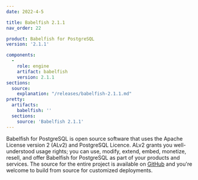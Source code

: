 ```yaml
---
date: 2022-4-5

title: Babelfish 2.1.1
nav_order: 22

product: Babelfish for PostgreSQL
version: '2.1.1'

components:
  -
    role: engine
    artifact: babelfish
    version: 2.1.1
sections:
  source:
    explanation: "/releases/babelfish-2.1.1.md"
pretty:
  artifacts:
    babelfish: ''
  sections:
    source: 'Babelfish 2.1.1'
---
```


Babelfish for PostgreSQL is open source software that uses the Apache License version 2 (ALv2) and PostgreSQL Licence. ALv2 grants you well-understood usage rights; you can use, modify, extend, embed, monetize, resell, and offer Babelfish for PostgreSQL as part of your products and services. The source for the entire project is available on [GitHub](https://github.com/babelfish-for-postgresql) and you're welcome to build from source for customized deployments. 
